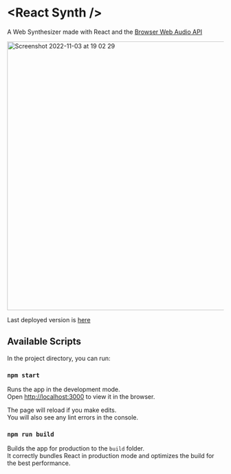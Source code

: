 # <React Synth \/>
A Web Synthesizer made with React and the [Browser Web Audio API](https://developer.mozilla.org/en-US/docs/Web/API/Web_Audio_API)

<img width="623" alt="Screenshot 2022-11-03 at 19 02 29" src="https://user-images.githubusercontent.com/8701805/199799813-ca714c85-f2fe-4634-91c0-cda5bea9f36a.png">

Last deployed version is [here](https://lucasghizoni.github.io/synthesizer/)

## Available Scripts

In the project directory, you can run:

### `npm start`

Runs the app in the development mode.\
Open [http://localhost:3000](http://localhost:3000) to view it in the browser.

The page will reload if you make edits.\
You will also see any lint errors in the console.

### `npm run build`

Builds the app for production to the `build` folder.\
It correctly bundles React in production mode and optimizes the build for the best performance.
